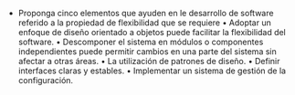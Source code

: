 - Proponga cinco elementos que ayuden en le desarrollo de software referido a la propiedad de flexibilidad que se requiere
• Adoptar un enfoque de diseño orientado a objetos puede facilitar la flexibilidad del software.
• Descomponer el sistema en módulos o componentes independientes puede permitir cambios en una parte del sistema sin afectar a otras áreas.
• La utilización de patrones de diseño.
• Definir interfaces claras y estables.
• Implementar un sistema de gestión de la configuración.